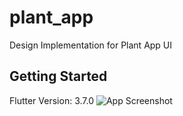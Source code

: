 # plant_app

Design Implementation for Plant App UI

## Getting Started

Flutter Version: 3.7.0
![App Screenshot](https://github.com/cs-onah/plant_app/doc/img.png)
